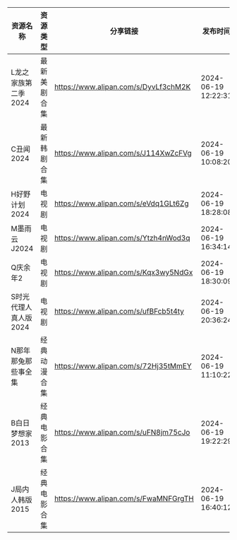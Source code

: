| 资源名称          | 资源类型   | 分享链接                                 | 发布时间                |
| ------------- | ------ | ------------------------------------ | ------------------- |
| L龙之家族第二季2024  | 最新美剧合集 | https://www.alipan.com/s/DyvLf3chM2K | 2024-06-19 12:22:31 |
| C丑闻2024       | 最新韩剧合集 | https://www.alipan.com/s/J114XwZcFVg | 2024-06-19 10:08:20 |
| H好野计划2024     | 电视剧    | https://www.alipan.com/s/eVdq1GLt6Zg | 2024-06-19 18:28:08 |
| M墨雨云J2024     | 电视剧    | https://www.alipan.com/s/Ytzh4nWod3q | 2024-06-19 16:34:14 |
| Q庆余年2         | 电视剧    | https://www.alipan.com/s/Kqx3wy5NdGx | 2024-06-19 18:30:09 |
| S时光代理人真人版2024 | 电视剧    | https://www.alipan.com/s/ufBFcb5t4ty | 2024-06-19 20:36:24 |
| N那年那兔那些事全集    | 经典动漫合集 | https://www.alipan.com/s/72Hj35tMmEY | 2024-06-19 11:10:22 |
| B白日梦想家2013    | 经典电影合集 | https://www.alipan.com/s/uFN8jm75cJo | 2024-06-19 19:22:29 |
| J局内人韩版2015    | 经典电影合集 | https://www.alipan.com/s/FwaMNFGrgTH | 2024-06-19 16:40:12 |

